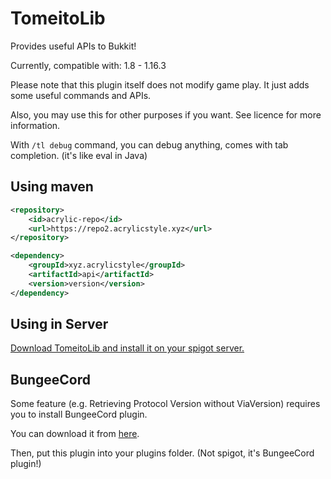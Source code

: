 # TomeitoLib

Provides useful APIs to Bukkit!

Currently, compatible with: 1.8 - 1.16.3

Please note that this plugin itself does not modify game play. It just adds some useful commands and APIs.

Also, you may use this for other purposes if you want. See licence for more information.

With `/tl debug` command, you can debug anything, comes with tab completion. (it's like eval in Java)

## Using maven
```xml
<repository>
    <id>acrylic-repo</id>
    <url>https://repo2.acrylicstyle.xyz</url>
</repository>
```

```xml
<dependency>
    <groupId>xyz.acrylicstyle</groupId>
    <artifactId>api</artifactId>
    <version>version</version>
</dependency>
```

## Using in Server
[Download TomeitoLib and install it on your spigot server.](https://ci.acrylicstyle.xyz/repository/download/TomeitoLibrary_Build/533:id/tomeito_plugin/target/tomeito_plugin-0.5.20.jar)

## BungeeCord

Some feature (e.g. Retrieving Protocol Version without ViaVersion) requires you to install BungeeCord plugin.

You can download it from [here](https://ci.acrylicstyle.xyz/repository/download/TomeitoLibrary_Build/533:id/tomeito_bungee/target/tomeito_bungee-0.5.20.jar).

Then, put this plugin into your plugins folder. (Not spigot, it's BungeeCord plugin!)
